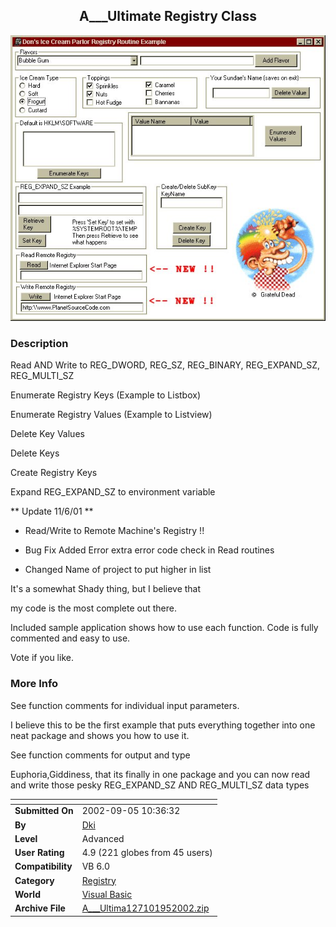 ﻿<div align="center">

## A\_\_\_Ultimate Registry Class

<img src="PIC2001111675440942.jpg">
</div>

### Description

Read AND Write to REG_DWORD, REG_SZ, REG_BINARY, REG_EXPAND_SZ, REG_MULTI_SZ

Enumerate Registry Keys (Example to Listbox)

Enumerate Registry Values (Example to Listview)

Delete Key Values

Delete Keys

Create Registry Keys

Expand REG_EXPAND_SZ to environment variable

** Update 11/6/01 **

* Read/Write to Remote Machine's Registry !!

* Bug Fix Added Error extra error code check in Read routines

* Changed Name of project to put higher in list

It's a somewhat Shady thing, but I believe that

my code is the most complete out there.

Included sample application shows how to use each function. Code is fully commented and easy to use.

Vote if you like.
 
### More Info
 
See function comments for individual input parameters.

I believe this to be the first example that puts everything together into one neat package and shows you how to use it.

See function comments for output and type

Euphoria,Giddiness, that its finally in one package and you can now read and write those pesky REG_EXPAND_SZ AND REG_MULTI_SZ data types


<span>             |<span>
---                |---
**Submitted On**   |2002-09-05 10:36:32
**By**             |[Dki](https://github.com/Planet-Source-Code/PSCIndex/blob/master/ByAuthor/dki.md)
**Level**          |Advanced
**User Rating**    |4.9 (221 globes from 45 users)
**Compatibility**  |VB 6\.0
**Category**       |[Registry](https://github.com/Planet-Source-Code/PSCIndex/blob/master/ByCategory/registry__1-36.md)
**World**          |[Visual Basic](https://github.com/Planet-Source-Code/PSCIndex/blob/master/ByWorld/visual-basic.md)
**Archive File**   |[A\_\_\_Ultima127101952002\.zip](https://github.com/Planet-Source-Code/dki-a-ultimate-registry-class__1-28518/archive/master.zip)








